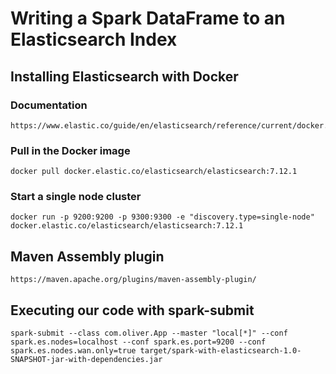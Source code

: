 # Writing a Spark DataFrame to an Elasticsearch Index


## Installing Elasticsearch with Docker

### Documentation
```
https://www.elastic.co/guide/en/elasticsearch/reference/current/docker.html
```

### Pull in the Docker image
```
docker pull docker.elastic.co/elasticsearch/elasticsearch:7.12.1

```

### Start a single node cluster
```
docker run -p 9200:9200 -p 9300:9300 -e "discovery.type=single-node" docker.elastic.co/elasticsearch/elasticsearch:7.12.1

```

## Maven Assembly plugin
```
https://maven.apache.org/plugins/maven-assembly-plugin/
```

## Executing our code with spark-submit
```
spark-submit --class com.oliver.App --master "local[*]" --conf spark.es.nodes=localhost --conf spark.es.port=9200 --conf spark.es.nodes.wan.only=true target/spark-with-elasticsearch-1.0-SNAPSHOT-jar-with-dependencies.jar
```
